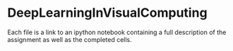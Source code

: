 # DeepLearningInVisualComputing

Each file is a link to an ipython notebook containing a full description of the assignment as well as the completed cells.
